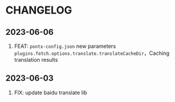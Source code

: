 # CHANGELOG

## 2023-06-06
1. FEAT: `pontx-config.json`   new parameters `plugins.fetch.options.translate.translateCacheDir`，Caching translation results

## 2023-06-03
1. FIX: update baidu translate lib

